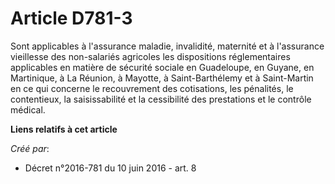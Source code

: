 # Article D781-3

Sont applicables à l'assurance maladie, invalidité, maternité et à l'assurance vieillesse des non-salariés agricoles les
dispositions réglementaires applicables en matière de sécurité sociale en Guadeloupe, en Guyane, en Martinique, à La Réunion,
à Mayotte, à Saint-Barthélemy et à Saint-Martin en ce qui concerne le recouvrement des cotisations, les pénalités, le
contentieux, la saisissabilité et la cessibilité des prestations et le contrôle médical.

**Liens relatifs à cet article**

_Créé par_:

  - Décret n°2016-781 du 10 juin 2016 - art. 8
